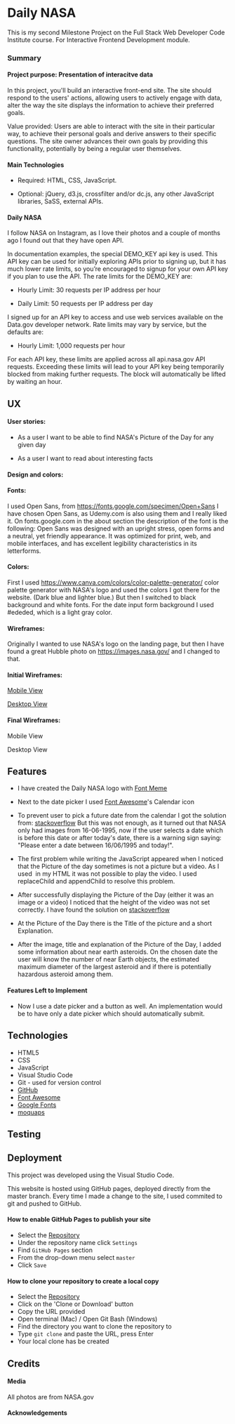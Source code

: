 # Daily NASA

This is my second Milestone Project on the Full Stack Web Developer Code Institute course. For Interactive Frontend Development module.

### Summary

#### Project purpose: Presentation of interacitve data

In this project, you'll build an interactive front-end site. The site should respond to the users' actions, allowing users to actively engage with data, alter the way the site displays the information to achieve their preferred goals.

Value provided:
Users are able to interact with the site in their particular way, to achieve their personal goals and derive answers to their specific questions.
The site owner advances their own goals by providing this functionality, potentially by being a regular user themselves.

#### Main Technologies

* Required: HTML, CSS, JavaScript.

* Optional: jQuery, d3.js, crossfilter and/or dc.js, any other JavaScript libraries, SaSS, external APIs.

#### Daily NASA

I follow NASA on Instagram, as I love their photos and a couple of months ago I found out that they have open API.

In documentation examples, the special DEMO_KEY api key is used. This API key can be used for initially exploring APIs prior to signing up, but it has much lower rate limits, so you’re encouraged to signup for your own API key if you plan to use the API. The rate limits for the DEMO_KEY are:

* Hourly Limit: 30 requests per IP address per hour

* Daily Limit: 50 requests per IP address per day

I signed up for an API key to access and use web services available on the Data.gov developer network. Rate limits may vary by service, but the defaults are:

* Hourly Limit: 1,000 requests per hour

For each API key, these limits are applied across all api.nasa.gov API requests. Exceeding these limits will lead to your API key being temporarily blocked from making further requests. The block will automatically be lifted by waiting an hour.

## UX

#### User stories:

* As a user I want to be able to find NASA's Picture of the Day for any given day

* As a user I want to read about interesting facts

#### Design and colors:

#### Fonts:

I used Open Sans, from https://fonts.google.com/specimen/Open+Sans I have chosen Open Sans, as Udemy.com is also using them and I really liked it. On fonts.google.com in the about section the description of the font is the following: Open Sans was designed with an upright stress, open forms and a neutral, yet friendly appearance. It was optimized for print, web, and mobile interfaces, and has excellent legibility characteristics in its letterforms.

#### Colors:

First I used https://www.canva.com/colors/color-palette-generator/ color palette generator with NASA's logo and used the colors I got there for the website. (Dark blue and lighter blue.) But then I switched to black background and white fonts. For the date input form background I used #ededed, which is a light gray color.

#### Wireframes:

Originally I wanted to use NASA's logo on the landing page, but then I have found a great Hubble photo on https://images.nasa.gov/ and I changed to that.

#### Initial Wireframes:

[Mobile View](https://github.com/taikatta/Milestone2-DailyNASA/blob/master/wireframes/initial_design_mobile.pdf)

[Desktop View](https://github.com/taikatta/Milestone2-DailyNASA/blob/master/wireframes/initial_design_desktop.pdf)

#### Final Wireframes:

Mobile View

Desktop View

## Features

* I have created the Daily NASA logo with [Font Meme](https://fontmeme.com/fonts/nasalization-font/)

* Next to the date picker I used [Font Awesome](https://fontawesome.com/icons/calendar-alt?style=regular)'s Calendar icon

* To prevent user to pick a future date from the calendar I got the solution from: [stackoverflow](https://stackoverflow.com/) But this was not enough, as it turned out that NASA only had images from 16-06-1995, now if the user selects a date which is before this date or after today's date, there is a warning sign saying: "Please enter a date between 16/06/1995 and today!".

* The first problem while writing the JavaScript appeared when I noticed that the Picture of the day sometimes is not a picture but a video. As I used <img> in my HTML it was not possible to play the video. I used replaceChild and appendChild to resolve this problem.

* After successfully displaying the Picture of the Day (either it was an image or a video) I noticed that the height of the video was not set correctly. I have found the solution on [stackoverflow](https://stackoverflow.com/questions/35814653/automatic-height-when-embedding-a-youtube-video) 

* At the Picture of the Day there is the Title of the picture and a short Explanation.

* After the image, title and explanation of the Picture of the Day, I added some information about near earth asteroids. On the chosen date the user will know the number of near Earth objects, the estimated maximum diameter of the largest asteroid and if there is potentially hazardous asteroid among them.

#### Features Left to Implement

* Now I use a date picker and a button as well. An implementation would be to have only a date picker which should automatically submit.

## Technologies

* HTML5 
* CSS
* JavaScript
* Visual Studio Code
* Git - used for version control
* [GitHub](https://github.com/) 
* [Font Awesome](https://fontawesome.com/) 
* [Google Fonts](https://fonts.google.com/) 
* [moquaps](https://moqups.com)

## Testing

## Deployment

This project was developed using the Visual Studio Code.

This website is hosted using GitHub pages, deployed directly from the master branch. Every time I made a change to the site, I used commited to git and pushed to GitHub.

#### How to enable GitHub Pages to publish your site
* Select the [Repository](https://github.com/taikatta/Milestone2-DailyNASA)
* Under the repository name click `Settings` 
* Find `GitHub Pages` section
* From the drop-down menu select `master`
* Click `Save`

#### How to clone your repository to create a local copy
* Select the [Repository](https://github.com/taikatta/Milestone2-DailyNASA)
* Click on the 'Clone or Download' button
* Copy the URL provided
* Open terminal (Mac) / Open Git Bash (Windows) 
* Find the directory you want to clone the repository to
* Type `git clone` and paste the URL, press Enter
* Your local clone has be created

## Credits

#### Media

All photos are from NASA.gov

#### Acknowledgements









